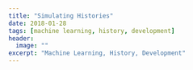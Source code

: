 ```yaml
---
title: "Simulating Histories"
date: 2018-01-28
tags: [machine learning, history, development]
header:
  image: ""
excerpt: "Machine Learning, History, Development"
---
```

